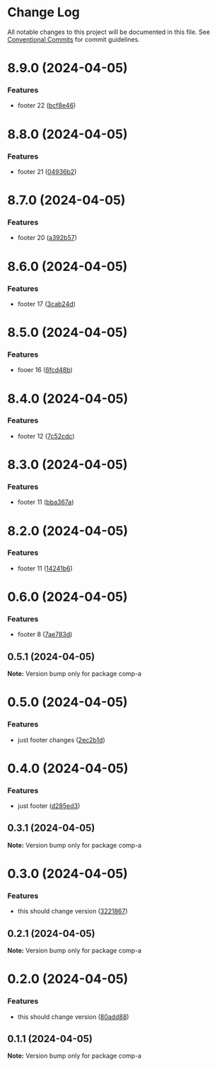 # Change Log

All notable changes to this project will be documented in this file.
See [Conventional Commits](https://conventionalcommits.org) for commit guidelines.

# 8.9.0 (2024-04-05)


### Features

* footer 22 ([bcf8e46](https://github.com/koustubh-desai/yt-player/commit/bcf8e4627941d33b6540b8183405264ed075ff10))





# 8.8.0 (2024-04-05)


### Features

* footer 21 ([04936b2](https://github.com/koustubh-desai/yt-player/commit/04936b202d68adda168a0e8997a602764d14c43c))





# 8.7.0 (2024-04-05)


### Features

* footer 20 ([a392b57](https://github.com/koustubh-desai/yt-player/commit/a392b57b1ded09a53876f29f99517142ce05dd73))





# 8.6.0 (2024-04-05)


### Features

* footer 17 ([3cab24d](https://github.com/koustubh-desai/yt-player/commit/3cab24d17673a8edc17f5af3dd7b1e5ed51563ed))





# 8.5.0 (2024-04-05)


### Features

* fooer 16 ([6fcd48b](https://github.com/koustubh-desai/yt-player/commit/6fcd48bb80e8a233e9a1bbacb4a751b3984a8bb8))





# 8.4.0 (2024-04-05)


### Features

* footer 12 ([7c52cdc](https://github.com/koustubh-desai/yt-player/commit/7c52cdc5b980aaa9dd27fac4b59fc10182892584))





# 8.3.0 (2024-04-05)


### Features

* footer 11 ([bba367a](https://github.com/koustubh-desai/yt-player/commit/bba367ad37c0c5b0d5e3cb513e1c4644484c3909))





# 8.2.0 (2024-04-05)


### Features

* footer 11 ([14241b6](https://github.com/koustubh-desai/yt-player/commit/14241b63c1febe0884ed752d0d612d7bd193ecfa))





# 0.6.0 (2024-04-05)


### Features

* footer 8 ([7ae783d](https://github.com/koustubh-desai/yt-player/commit/7ae783da14801d096994bd2c2375db86aa9cdc87))





## 0.5.1 (2024-04-05)

**Note:** Version bump only for package comp-a





# 0.5.0 (2024-04-05)


### Features

* just footer changes ([2ec2b1d](https://github.com/koustubh-desai/yt-player/commit/2ec2b1dc9944671d0eaf49264090e3076c981e29))





# 0.4.0 (2024-04-05)


### Features

* just footer ([d285ed3](https://github.com/koustubh-desai/yt-player/commit/d285ed35396136e97d0ef21b9c0f9b78b0c8254c))





## 0.3.1 (2024-04-05)

**Note:** Version bump only for package comp-a





# 0.3.0 (2024-04-05)


### Features

* this should change version ([3221867](https://github.com/koustubh-desai/yt-player/commit/3221867cd6be3d3dc9230092348df5d40d019f74))





## 0.2.1 (2024-04-05)

**Note:** Version bump only for package comp-a





# 0.2.0 (2024-04-05)


### Features

* this should change version ([80add88](https://github.com/koustubh-desai/yt-player/commit/80add88f34211b8e237127f91c23c14930b9ccfe))





## 0.1.1 (2024-04-05)

**Note:** Version bump only for package comp-a
